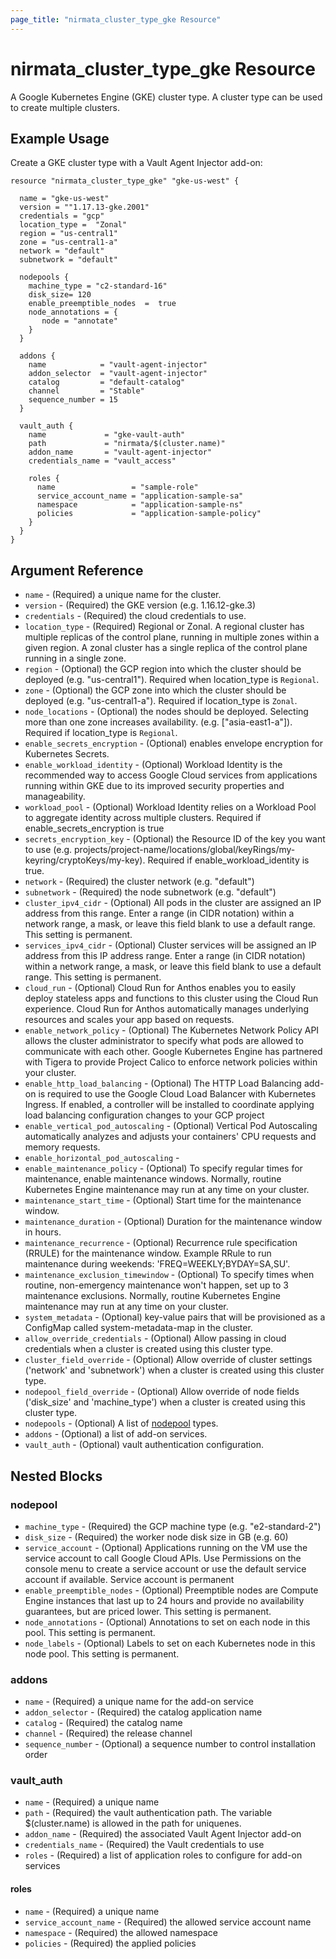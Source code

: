 ```yaml
---
page_title: "nirmata_cluster_type_gke Resource"
---
```


# nirmata_cluster_type_gke Resource

A Google Kubernetes Engine (GKE) cluster type. A cluster type can be used to create multiple clusters.

## Example Usage

Create a GKE cluster type with a Vault Agent Injector add-on:

```hcl
resource "nirmata_cluster_type_gke" "gke-us-west" {

  name = "gke-us-west"
  version = ""1.17.13-gke.2001"
  credentials = "gcp"
  location_type =  "Zonal"
  region = "us-central1"
  zone = "us-central1-a"
  network = "default"
  subnetwork = "default"

  nodepools { 
    machine_type = "c2-standard-16"
    disk_size= 120
    enable_preemptible_nodes  =  true
    node_annotations = {
       node = "annotate"
    }
  }

  addons {
    name            = "vault-agent-injector"
    addon_selector  = "vault-agent-injector"
    catalog         = "default-catalog"
    channel         = "Stable"
    sequence_number = 15
  }

  vault_auth {
    name             = "gke-vault-auth"
    path             = "nirmata/$(cluster.name)"
    addon_name       = "vault-agent-injector"
    credentials_name = "vault_access"

    roles {
      name                 = "sample-role"
      service_account_name = "application-sample-sa"
      namespace            = "application-sample-ns"
      policies             = "application-sample-policy"
    }
  }
}
```

## Argument Reference

* `name` - (Required) a unique name for the cluster.
* `version` - (Required) the GKE version (e.g. 1.16.12-gke.3)
* `credentials` - (Required) the cloud credentials to use.
* `location_type` - (Required) Regional or Zonal. A regional cluster has multiple replicas of the control plane, running in multiple zones within a given region. A zonal cluster has a single replica of the control plane running in a single zone.
* `region` - (Optional) the GCP region into which the cluster should be deployed (e.g. "us-central1"). Required when location_type is `Regional`.
* `zone` - (Optional) the GCP zone into which the cluster should be deployed (e.g. "us-central1-a"). Required if location_type is `Zonal`.
* `node_locations` - (Optional) the nodes should be deployed. Selecting more than one zone increases availability. (e.g. ["asia-east1-a"]). Required if location_type is `Regional`.
* `enable_secrets_encryption` - (Optional) enables envelope encryption for Kubernetes Secrets.
* `enable_workload_identity` - (Optional) Workload Identity is the recommended way to access Google Cloud services from applications running within GKE due to its improved security properties and manageability.
* `workload_pool` - (Optional) Workload Identity relies on a Workload Pool to aggregate identity across multiple clusters. Required if enable_secrets_encryption is true
* `secrets_encryption_key` - (Optional) the Resource ID of the key you want to use (e.g. projects/project-name/locations/global/keyRings/my-keyring/cryptoKeys/my-key). Required if enable_workload_identity is true.
* `network` - (Required) the cluster network (e.g. "default")
* `subnetwork` - (Required) the node subnetwork (e.g. "default")
* `cluster_ipv4_cidr` - (Optional) All pods in the cluster are assigned an IP address from this range. Enter a range (in CIDR notation) within a network range, a mask, or leave this field blank to use a default range. This setting is permanent.
* `services_ipv4_cidr` - (Optional) Cluster services will be assigned an IP address from this IP address range. Enter a range (in CIDR notation) within a network range, a mask, or leave this field blank to use a default range. This setting is permanent.
* `cloud_run` - (Optional) Cloud Run for Anthos enables you to easily deploy stateless apps and functions to this cluster using the Cloud Run experience. Cloud Run for Anthos automatically manages underlying resources and scales your app based on requests.
* `enable_network_policy` - (Optional) The Kubernetes Network Policy API allows the cluster administrator to specify what pods are allowed to communicate with each other. Google Kubernetes Engine has partnered with Tigera to provide Project Calico  to enforce network policies within your cluster.
* `enable_http_load_balancing` - (Optional) The HTTP Load Balancing add-on is required to use the Google Cloud Load Balancer with Kubernetes Ingress. If enabled, a controller will be installed to coordinate applying load balancing configuration changes to your GCP project
* `enable_vertical_pod_autoscaling` - (Optional) Vertical Pod Autoscaling automatically analyzes and adjusts your containers' CPU requests and memory requests.
* `enable_horizontal_pod_autoscaling` - 
* `enable_maintenance_policy` - (Optional) To specify regular times for maintenance, enable maintenance windows. Normally, routine Kubernetes Engine maintenance may run at any time on your cluster.
* `maintenance_start_time` - (Optional) Start time for the maintenance window.
* `maintenance_duration` - (Optional) Duration for the maintenance window in hours.
* `maintenance_recurrence` -  (Optional) Recurrence rule specification (RRULE) for the maintenance window. Example RRule to run maintenance during weekends: 'FREQ=WEEKLY;BYDAY=SA,SU'.
* `maintenance_exclusion_timewindow` - (Optional) To specify times when routine, non-emergency maintenance won't happen, set up to 3 maintenance exclusions. Normally, routine Kubernetes Engine maintenance may run at any time on your cluster.
* `system_metadata` - (Optional) key-value pairs that will be provisioned as a ConfigMap called system-metadata-map in the cluster.
* `allow_override_credentials` - (Optional) Allow passing in cloud credentials when a cluster is created using this cluster type.
* `cluster_field_override` - (Optional) Allow override of cluster settings ('network' and 'subnetwork') when a cluster is created using this cluster type.
* `nodepool_field_override` - (Optional)  Allow override of node fields ('disk_size' and 'machine_type') when a cluster is created using this cluster type.
* `nodepools` - (Optional) A list of [nodepool](#nodepool) types.
* `addons` - (Optional) a list of add-on services.
* `vault_auth` - (Optional) vault authentication configuration.

## Nested Blocks

### nodepool

* `machine_type` - (Required) the GCP machine type (e.g. "e2-standard-2")
* `disk_size` - (Required) the worker node disk size in GB (e.g. 60)
* `service_account` - (Optional) Applications running on the VM use the service account to call Google Cloud APIs. Use Permissions on the console menu to create a service account or use the default service account if available. Service account is permanent
* `enable_preemptible_nodes` - (Optional) Preemptible nodes are Compute Engine instances that last up to 24 hours and provide no availability guarantees, but are priced lower. This setting is permanent.
* `node_annotations` -  (Optional) Annotations to set on each node in this pool. This setting is permanent.
* `node_labels` - (Optional) Labels to set on each Kubernetes node in this node pool. This setting is permanent.

### addons

* `name` - (Required) a unique name for the add-on service
* `addon_selector` - (Required) the catalog application name
* `catalog` - (Required) the catalog name
* `channel` - (Required) the release channel
* `sequence_number` - (Optional) a sequence number to control installation order

### vault_auth

* `name` - (Required) a unique name
* `path` - (Required) the vault authentication path. The variable $(cluster.name) is allowed in the path for uniquenes.
* `addon_name` - (Required) the associated Vault Agent Injector add-on
* `credentials_name` - (Required) the Vault credentials to use 
* `roles` - (Required) a list of application roles to configure for add-on services

#### roles

* `name` - (Required) a unique name
* `service_account_name` - (Required) the allowed service account name
* `namespace` - (Required) the allowed namespace
* `policies` - (Required) the applied policies
